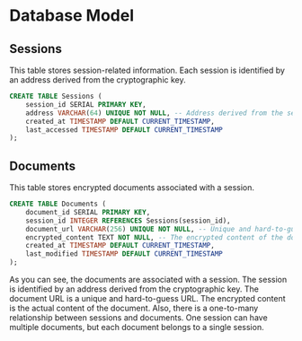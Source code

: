 # Database Model

## Sessions

This table stores session-related information. Each session is identified by an address derived from the cryptographic key.

```sql
CREATE TABLE Sessions (
    session_id SERIAL PRIMARY KEY,
    address VARCHAR(64) UNIQUE NOT NULL, -- Address derived from the session's encryption key
    created_at TIMESTAMP DEFAULT CURRENT_TIMESTAMP,
    last_accessed TIMESTAMP DEFAULT CURRENT_TIMESTAMP
);
```

## Documents

This table stores encrypted documents associated with a session.

```sql
CREATE TABLE Documents (
    document_id SERIAL PRIMARY KEY,
    session_id INTEGER REFERENCES Sessions(session_id),
    document_url VARCHAR(256) UNIQUE NOT NULL, -- Unique and hard-to-guess URL
    encrypted_content TEXT NOT NULL, -- The encrypted content of the document
    created_at TIMESTAMP DEFAULT CURRENT_TIMESTAMP,
    last_modified TIMESTAMP DEFAULT CURRENT_TIMESTAMP
);
```

As you can see, the documents are associated with a session. The session is identified by an address derived from the cryptographic key. The document URL is a unique and hard-to-guess URL. The encrypted content is the actual content of the document. Also, there is a one-to-many relationship between sessions and documents. One session can have multiple documents, but each document belongs to a single session.
